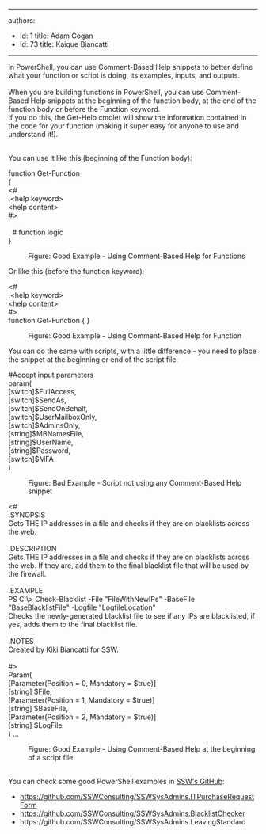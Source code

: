 

---
authors:
  - id: 1
    title: Adam Cogan
  - id: 73
    title: Kaique Biancatti
---




<span class='intro'> In PowerShell, you can use Comment-Based Help snippets to better define what your function or script is doing, its examples, inputs, and outputs.<br><br>When you are building functions in PowerShell, you can use Comment-Based Help snippets at the beginning of the function body, at the end of the function body or before the Function keyword.&#160;<br>If you do this, the Get-Help cmdlet will show the information contained in the code for your function (making it super easy for anyone to use and understand it!).<div><br>You can use it like this (beginning of the Function body)&#58;<br></div> </span>

<p class="ssw15-rteElement-CodeArea">​function Get-Function<br>&#123;<br>&lt;#<br>.&lt;help keyword&gt;<br>&lt;help content&gt;<br>#&gt;<br><br>&#160; # function logic<br>&#125;</p><dd class="ssw15-rteElement-FigureGood">Figure&#58; Good Example - Using Comment-Based Help for Functions​​<br></dd><p>Or like this (before the function keyword)&#58;</p><p class="ssw15-rteElement-CodeArea">&lt;#<br>.&lt;help keyword&gt;<br>&lt;help content&gt;<br>#&gt;<br>function Get-Function &#123; &#125;</p><dd class="ssw15-rteElement-FigureGood">​​​Figure&#58; Good Example - Using Comment-Based Help for Function</dd><p>You can do the same with scripts, with a little difference - you need to place the snippet at the beginning or end of the script file&#58;<br></p><p class="ssw15-rteElement-CodeArea">#Accept input parameters<br>param(<br>[switch]$FullAccess,<br>[switch]$SendAs,<br>[switch]$SendOnBehalf,<br>[switch]$UserMailboxOnly,<br>[switch]$AdminsOnly,<br>[string]$MBNamesFile,<br>[string]$UserName,<br>[string]$Password,<br>[switch]$MFA<br>)</p><dd class="ssw15-rteElement-FigureBad">Figure&#58; Bad Example - Script not using any Comment-Based Help snippet<br></dd><p class="ssw15-rteElement-CodeArea">​&lt;#<br>.SYNOPSIS<br>Gets THE IP addresses in a file and checks if they are on blacklists across the web.<br><br>.DESCRIPTION<br>Gets THE IP addresses in a file and checks if they are on blacklists across the web. If they are, add them to the final blacklist file that will be used by the firewall.<br><br>.EXAMPLE<br>PS C&#58;\&gt; Check-Blacklist -File &quot;FileWithNewIPs&quot; -BaseFile &quot;BaseBlacklistFile&quot; -Logfile &quot;LogfileLocation&quot;<br>​Checks the newly-generated blacklist file to see if any IPs are blacklisted, if yes, adds them to the final blacklist file.<br><br>.NOTES<br>Created by Kiki Biancatti for SSW.<br><br>#&gt;<br>Param(<br>[Parameter(Position = 0, Mandatory = $true)]<br>[string] $File,<br>[Parameter(Position = 1, Mandatory = $true)]<br>[string] $BaseFile,<br>[Parameter(Position = 2, Mandatory = $true)]<br>[string] $LogFile<br>) ...<br></p><dd class="ssw15-rteElement-FigureGood">Figure&#58; Good Example - Using Comment-Based Help at the beginning of a script file​<br></dd><p> 
   <br>You can check some good PowerShell examples in 
   <a href="https&#58;//github.com/SSWConsulting">SSW's GitHub</a>&#58;&#160; </p><ul><li> 
      <a href="https&#58;//github.com/SSWConsulting/SSWSysAdmins.ITPurchaseRequestForm">https&#58;//github.com/SSWConsulting/SSWSysAdmins.ITPurchaseRequestForm</a></li><li> 
      <a href="https&#58;//github.com/SSWConsulting/SSWSysAdmins.BlacklistChecker">https&#58;//github.com/SSWConsulting/SSWSysAdmins.BlacklistChecker</a></li><li> 
      <a>https&#58;//github.com/SSWConsulting/SSWSysAdmins.LeavingStandard​</a>​<br></li></ul>


